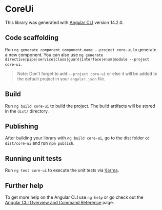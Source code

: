# CoreUi

This library was generated with [Angular CLI](https://github.com/angular/angular-cli) version 14.2.0.

## Code scaffolding

Run `ng generate component component-name --project core-ui` to generate a new component. You can also use `ng generate directive|pipe|service|class|guard|interface|enum|module --project core-ui`.

> Note: Don't forget to add `--project core-ui` or else it will be added to the default project in your `angular.json` file.

## Build

Run `ng build core-ui` to build the project. The build artifacts will be stored in the `dist/` directory.

## Publishing

After building your library with `ng build core-ui`, go to the dist folder `cd dist/core-ui` and run `npm publish`.

## Running unit tests

Run `ng test core-ui` to execute the unit tests via [Karma](https://karma-runner.github.io).

## Further help

To get more help on the Angular CLI use `ng help` or go check out the [Angular CLI Overview and Command Reference](https://angular.io/cli) page.
